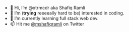 - 👋 Hi, I’m @xtrmcdr aka Shafiq Ramli
- 👀 I’m (<strong>trying</strong> reeeeally hard to be) interested in coding.
- 🌱 I’m currently learning full stack web dev.
- 📫 Hit me <a href="https://twitter.com/mshafiqramli">@mshafiqramli</a> on Twitter

<!---
xtrmcdr/xtrmcdr is a ✨ special ✨ repository because its `README.md` (this file) appears on your GitHub profile.
You can click the Preview link to take a look at your changes.
--->
